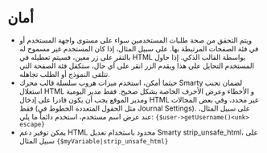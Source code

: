 # أمان

- ويتم التحقق من صحة طلبات المستخدمين سواء على مستوى واجهة المستخدم أو في فئة الصفحات المرتبطة بها. على سبيل المثال، إذا كان المستخدم غير مسموح له بالنقر على زر معين، فسيتم تعطيله في HTML بواسطة القالب الذكي. إذا حاول المستخدم التحايل على هذا ويقدم الزر انقر على أي حال، ستكفل فئة الصفحة التي تتلقى النموذج أو الطلب تجاهله.
- حيثما أمكن، استخدم ميزات هروب سلسلة قالب محرك Smarty لضمان تجنب استغلال HTML و الأخطاء وعرض الأحرف الخاصة بشكل صحيح. فقط مدير اليومية ومدير الموقع يجب أن يكون قادرا على إدخال HTML غير محدد، وفي بعض المجالات فقط (مثل الحقول المتعددة الخطوط في Journal Settings). على سبيل المثال، عند عرض اسم مستخدم، استخدم دائماً ما يلي: `{$user->getUsername()<unk> escape}`
- يمكن توفير دعم HTML محدود باستخدام تعديل Smarty strip_unsafe_html، على سبيل المثال `{$myVariable|strip_unsafe_html}`

